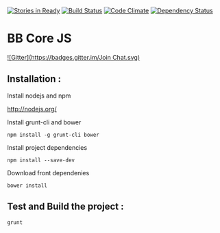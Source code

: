 [![Stories in Ready](https://badge.waffle.io/backbee/BbCoreJs.png?label=ready&title=Ready)](https://waffle.io/backbee/BbCoreJs) [![Build Status](https://travis-ci.org/backbee/BbCoreJs.svg?branch=master)](https://travis-ci.org/backbee/BbCoreJs) [![Code Climate](https://codeclimate.com/github/Lp-digital/BbCoreJs/badges/gpa.svg)](https://codeclimate.com/github/Lp-digital/BbCoreJs) [![Dependency Status](https://gemnasium.com/Lp-digital/BbCoreJs.svg)](https://gemnasium.com/Lp-digital/BbCoreJs)

# BB Core JS

[![Gitter](https://badges.gitter.im/Join Chat.svg)](https://gitter.im/backbee/BbCoreJs?utm_source=badge&utm_medium=badge&utm_campaign=pr-badge&utm_content=badge)

## Installation :

Install nodejs and npm

http://nodejs.org/


Install grunt-cli and bower

```
npm install -g grunt-cli bower
```

Install project dependencies
```
npm install --save-dev
```

Download front dependenies
```
bower install
```

## Test and Build the project :
```
grunt
```
